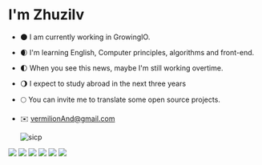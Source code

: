 #  I'm Zhuzilv
- 🌑  I am currently working in GrowingIO.
- 🌒  I'm learning English, Computer principles,  algorithms and front-end.
- 🌓  When you see this news, maybe I'm still working overtime.
- 🌖  I expect to study abroad in the next three years
- 🌕  You can invite me to translate some open source projects.
- ✉️   vermilionAnd@gmail.com

  <img src="https://mitpress.mit.edu/sites/default/files/sicp/graphics/main-banner.gif" alt='sicp' >

![](https://img.shields.io/badge/-React-29beb0?style=flat-square&logo=React&labelColor=ffffff&color=61DAFB)
![](https://img.shields.io/badge/-TypeScript-blue?style=flat-square&logo=TypeScript&labelColor=fff&logoColor=blue)
![](https://img.shields.io/badge/-JavaScript-e5cd0c?style=flat-square&logo=JavaScript&labelColor=f7df1e&logoColor=000)
![](https://img.shields.io/badge/-StoryBook-008000?style=flat-square&logo=storybook&labelColor=fff&color=fff)
![](https://img.shields.io/badge/-Nodejs-43853d?style=flat-square&logo=Node.js&logoColor=white)
![](https://visitor-badge.glitch.me/badge?page_id=zhuzilv)
    
